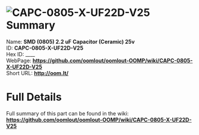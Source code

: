 
![CAPC-0805-X-UF22D-V25](https://github.com/oomlout/oomlout-OOMP/blob/master/parts/CAPC-0805-X-UF22D-V25/CAPC-0805-X-UF22D-V25_420.jpg)   
Summary
=================
  
Name: __SMD (0805) 2.2 uF Capacitor (Ceramic) 25v__    
ID: __CAPC-0805-X-UF22D-V25__   
Hex ID: ____   
WebPage: __https://github.com/oomlout/oomlout-OOMP/wiki/CAPC-0805-X-UF22D-V25__   
Short URL: __http://oom.lt/__   

Full Details
==========================
Full summary of this part can be found in the wiki:   
__https://github.com/oomlout/oomlout-OOMP/wiki/CAPC-0805-X-UF22D-V25__    


